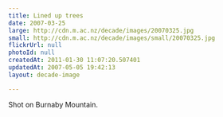 ```yaml
---
title: Lined up trees
date: 2007-03-25
large: http://cdn.m.ac.nz/decade/images/20070325.jpg
small: http://cdn.m.ac.nz/decade/images/small/20070325.jpg
flickrUrl: null
photoId: null
createdAt: 2011-01-30 11:07:20.507401
updatedAt: 2007-05-05 19:42:13
layout: decade-image

---
```

Shot on Burnaby Mountain.
